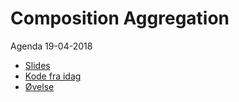 # Composition Aggregation
Agenda 19-04-2018

* [Slides]()
* [Kode fra idag]()
* [Øvelse](https://docs.google.com/document/d/1Hu1bYa9dv3irxtF4Y-lPhBdqRlvX4Tzoc2pvYMdy_00/pub)





